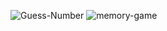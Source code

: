 ![Guess-Number](https://github.com/user-attachments/assets/6a18ab5f-36e2-4248-8165-89603b088471)
![memory-game](https://github.com/user-attachments/assets/7e1b839c-360b-40eb-b90e-bf81b1b4aa8e)
